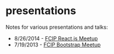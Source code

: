 # presentations

Notes for various presentations and talks:

* 8/26/2014 - [FCIP React.js Meetup](./reactjs/index.md)
* 7/19/2013 - [FCIP Bootstrap Meetup](./bootstrap/index.md)
